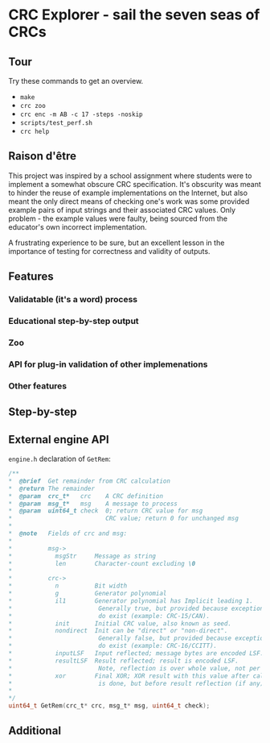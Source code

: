 # CRC Explorer - **sail the seven seas of CRCs**

## Tour

Try these commands to get an overview.

* `make`
* `crc zoo`
* `crc enc -m AB -c 17 -steps -noskip`
* `scripts/test_perf.sh`
* `crc help`

## Raison d'être

This project was inspired by a school assignment where students were to implement a somewhat obscure CRC specification. It's obscurity was meant to hinder the reuse of example implementations on the Internet, but also meant the only direct means of checking one's work was some provided example pairs of input strings and their associated CRC values. Only problem - the example values were faulty, being sourced from the educator's own incorrect implementation. 

A frustrating experience to be sure, but an excellent lesson in the importance of testing for correctness and validity of outputs.  

## Features

### Validatable (it's a word) process

### Educational step-by-step output

### Zoo

### API for plug-in validation of other implemenations

### Other features

## Step-by-step

## External engine API

`engine.h` declaration of `GetRem`:
~~~c
/**
*  @brief  Get remainder from CRC calculation
*  @return The remainder
*  @param  crc_t*   crc    A CRC definition
*  @param  msg_t*   msg    A message to process
*  @param  uint64_t check  0; return CRC value for msg 
*                          CRC value; return 0 for unchanged msg 
*
*  @note   Fields of crc and msg:
*
*          msg->
*            msgStr     Message as string 
*            len        Character-count excluding \0
*          
*          crc->
*            n          Bit width 
*            g          Generator polynomial
*            il1        Generator polynomial has Implicit leading 1. 
*                        Generally true, but provided because exceptions
*                        do exist (example: CRC-15/CAN).
*            init       Initial CRC value, also known as seed.
*            nondirect  Init can be "direct" or "non-direct".
*                        Generally false, but provided because exceptions
*                        do exist (example: CRC-16/CCITT).
*            inputLSF   Input reflected; message bytes are encoded LSF.
*            resultLSF  Result reflected; result is encoded LSF.
*                        Note, reflection is over whole value, not per byte. 
*            xor        Final XOR; XOR result with this value after calculation
*                        is done, but before result reflection (if any). 
*
*/
uint64_t GetRem(crc_t* crc, msg_t* msg, uint64_t check);
~~~

## Additional

